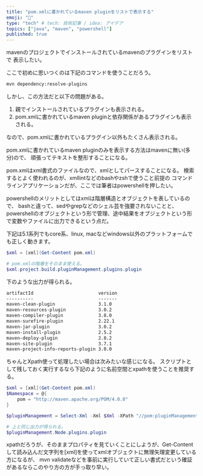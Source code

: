 ```yaml
---
title: "pom.xmlに書かれているmaven pluginをリストで表示する"
emoji: "🌟"
type: "tech" # tech: 技術記事 / idea: アイデア
topics: ["java", "maven", "powershell"]
published: true
---
```


mavenのプロジェクトでインストールされているmavenのプラグインをリストで
表示したい。

ここで初めに思いつくのは下記のコマンドを使うことだろう。

```bash
mvn dependency:resolve-plugins
```

しかし、この方法だと以下の問題がある。

1. 親でインストールされているプラグインも表示される。
2. pom.xmlに書かれているmaven pluginと依存関係があるプラグインも表示される。

なので、pom.xmlに書かれているプラグイン以外もたくさん表示される。

pom.xmlに書かれているmaven pluginのみを表示する方法はmavenに無い(多分)ので、
頑張ってテキストを整形することになる。

pom.xmlはxml書式のファイルなので、xmlとしてパースすることになる。
検索するとよく使われるのが、xmllintなどのbashやzshで使うこと前提の
コマンドラインアプリケーションだが、ここでは筆者はpowershellを押したい。

powershellのメリットとしてはxmlは階層構造とオブジェクトを表しているので、
bashと違って、sedやgrepなどのシェル芸を強要されないことと、
powershellのオブジェクトという形で管理、途中結果をオブジェクトという形で変数やファイルに出力できるという点だ。


下記は5.1系列でもcore系、linux, macなどwindows以外のプラットフォームでも正しく動きます。



```powershell
$xml = [xml](Get-Content pom.xml)

# pom.xmlの階層をそのまま使える。
$xml.project.build.pluginManagement.plugins.plugin

```

下のような出力が得られる。

```txt
artifactId                        version
----------                        -------
maven-clean-plugin                3.1.0
maven-resources-plugin            3.0.2
maven-compiler-plugin             3.8.0
maven-surefire-plugin             2.22.1
maven-jar-plugin                  3.0.2
maven-install-plugin              2.5.2
maven-deploy-plugin               2.8.2
maven-site-plugin                 3.7.1
maven-project-info-reports-plugin 3.0.0
```

ちゃんとXpath使って処理したい場合は次みたいな感じになる。
スクリプトとして残しておく実行するなら下記のように名前空間とxpathを使うことを推奨する。

```powershell
$xml = [xml](Get-Content pom.xml)
$Namespace = @{
    pom = "http://maven.apache.org/POM/4.0.0"
}

$pluginManagement = Select-Xml -Xml $Xml -XPath "//pom:pluginManagement" -Namespace $Namespaces

# 上と同じ出力が得られる。
$pluginManagement.Node.plugins.plugin
```

xpathだろうが、そのままプロパティを見ていくことにしようが、Get-Contentして読み込んだ文字列を\[xml\]を使ってxmlオブジェクトに無理矢理変更している方になるが、
mvn validateなどを事前に実行していて正しい書式だという確証があるならこのやり方の方が手っ取り早い。
